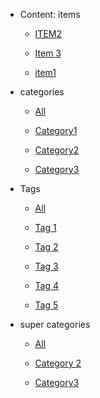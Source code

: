 
 - Content: items
     - [ITEM2](ITEM2/index.md)
        
     - [Item 3](Item%203/index.md)
        
     - [item1](item1/index.md)
        
    


 - categories
     - [All](categories/index.md)
        
     - [Category1](../categories/Category1.md)
        
     - [Category2](../categories/Category2.md)
        
     - [Category3](../categories/Category3.md)
        
    


 - Tags
     - [All](Tags/index.md)
        
     - [Tag 1](../Tags/Tag%201.md)
        
     - [Tag 2](../Tags/Tag%202.md)
        
     - [Tag 3](../Tags/Tag%203.md)
        
     - [Tag 4](../Tags/Tag%204.md)
        
     - [Tag 5](../Tags/Tag%205.md)
        
    


 - super categories
     - [All](super%20categories/index.md)
        
     - [Category 2](../super%20categories/Category%202.md)
        
     - [Category3](../super%20categories/Category3.md)
        
    

